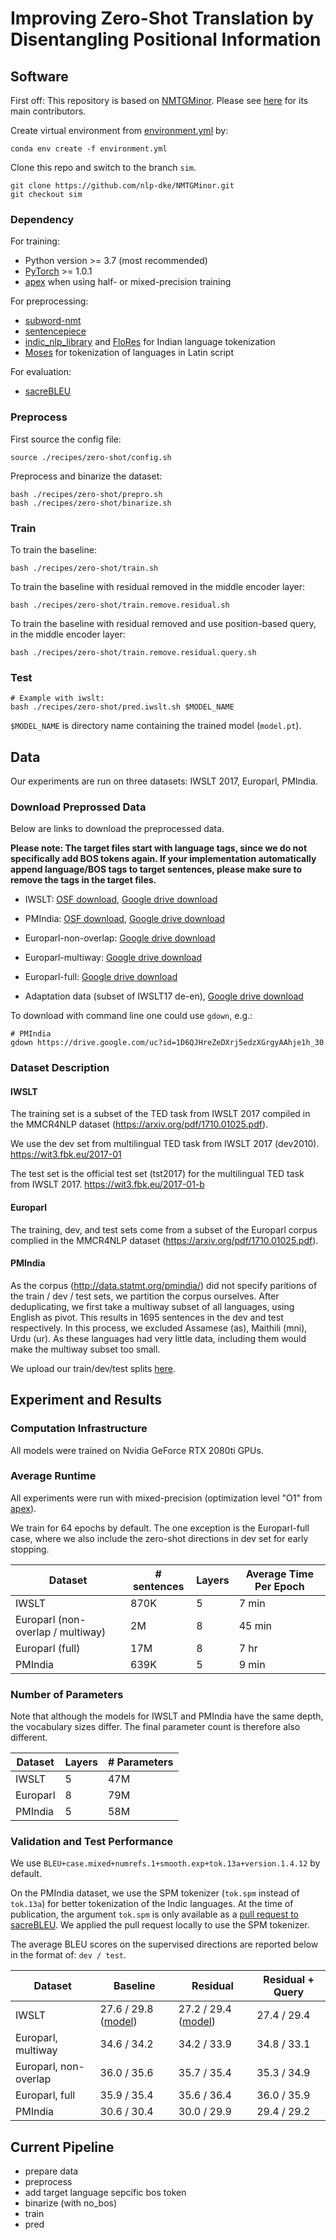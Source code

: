 # Improving Zero-Shot Translation by Disentangling Positional Information

## Software

First off: This repository is based on [NMTGMinor](https://github.com/quanpn90/NMTGMinor). 
Please see [here](https://github.com/quanpn90/NMTGMinor) for its main contributors.

Create virtual environment from [environment.yml](../../environment.yml) by:

```
conda env create -f environment.yml
```

Clone this repo and switch to the branch `sim`.
```
git clone https://github.com/nlp-dke/NMTGMinor.git
git checkout sim
```

### Dependency
For training:
* Python version >= 3.7 (most recommended)
* [PyTorch](https://pytorch.org/) >= 1.0.1
* [apex](https://github.com/nvidia/apex) when using half- or mixed-precision training 
  
For preprocessing:
* [subword-nmt](https://github.com/rsennrich/subword-nmt)
* [sentencepiece](https://github.com/google/sentencepiece)
* [indic_nlp_library](https://github.com/anoopkunchukuttan/indic_nlp_library) and [FloRes](https://github.com/facebookresearch/flores) for Indian language tokenization
* [Moses](https://github.com/moses-smt/mosesdecoder) for tokenization of languages in Latin script

For evaluation:
* [sacreBLEU](https://github.com/mjpost/sacrebleu)

### Preprocess
First source the config file:
```
source ./recipes/zero-shot/config.sh
```
Preprocess and binarize the dataset:
```
bash ./recipes/zero-shot/prepro.sh
bash ./recipes/zero-shot/binarize.sh
```

### Train
To train the baseline:
```
bash ./recipes/zero-shot/train.sh
```

To train the baseline with residual removed in the middle encoder layer:
```
bash ./recipes/zero-shot/train.remove.residual.sh
```

To train the baseline with residual removed and use position-based query, in the middle encoder layer:
```
bash ./recipes/zero-shot/train.remove.residual.query.sh
```

### Test
```
# Example with iwslt:
bash ./recipes/zero-shot/pred.iwslt.sh $MODEL_NAME 
```
`$MODEL_NAME` is directory name containing the trained model (`model.pt`).

## Data
Our experiments are run on three datasets: IWSLT 2017, Europarl, PMIndia.

### Download Preprossed Data
Below are links to download the preprocessed data. 

**Please note: The target files start with language tags, since we do not specifically add BOS tokens again. If your implementation automatically append language/BOS tags to target sentences, please make sure to remove the tags in the target files.**

* IWSLT: [OSF download](https://osf.io/5xgbf), [Google drive download](https://drive.google.com/file/d/1RsmTye2nrPkWir6hADthXhqirxtUiP5A/view?usp=sharing)
* PMIndia: [OSF download](https://osf.io/ydq5b), [Google drive download](https://drive.google.com/file/d/1D6QJHreZeDXrj5edzXGrgyAAhje1h_30/view?usp=sharing)
* Europarl-non-overlap: [Google drive download](https://drive.google.com/file/d/1HprbiBa-9OVzA3obAq7WXvcWHJG4L2PF/view?usp=sharing)
* Europarl-multiway: [Google drive download](https://drive.google.com/file/d/1BcuBJQADF7MhVKw8r595wxWauf2ZmRHv/view?usp=sharing)
* Europarl-full: [Google drive download](https://drive.google.com/file/d/1stzyb-EzIBsLT45oWlpRXPp9deehnSM5/view?usp=sharing)

* Adaptation data (subset of IWSLT17 de-en), [Google drive download](https://drive.google.com/file/d/142qhQomxGcR-Hqs3c6LKrX_KWBoX-qlU/view?usp=sharing)

To download with command line one could use `gdown`, e.g.:
```
# PMIndia
gdown https://drive.google.com/uc?id=1D6QJHreZeDXrj5edzXGrgyAAhje1h_30
```

### Dataset Description

#### IWSLT

The training set is a subset of the TED task from IWSLT 2017 compiled in the MMCR4NLP dataset (https://arxiv.org/pdf/1710.01025.pdf).

We use the dev set from multilingual TED task from IWSLT 2017 (dev2010).
https://wit3.fbk.eu/2017-01

The test set is the official test set (tst2017) for the multilingual TED task from IWSLT 2017.
https://wit3.fbk.eu/2017-01-b


#### Europarl

The training, dev, and test sets come from a subset of the Europarl corpus complied in the MMCR4NLP dataset (https://arxiv.org/pdf/1710.01025.pdf).

#### PMIndia

As the corpus (http://data.statmt.org/pmindia/) did not specify paritions of the train / dev / test sets, 
we partition the corpus ourselves.
After deduplicating, we first take a multiway subset of all languages, using English as pivot. 
This results in 1695 sentences in the dev and test respectively.
In this process, we excluded Assamese  (as),  Maithili  (mni),  Urdu  (ur). 
As these languages had very little data, including them would make the multiway subset too small. 

We upload our train/dev/test splits [here](https://drive.google.com/drive/folders/1lxmqn_vJ4BDLjbtmKDHpF5gHxfDW33eW?usp=sharing).


## Experiment and Results
### Computation Infrastructure
All models were trained on Nvidia GeForce RTX 2080ti GPUs. 

### Average Runtime
All experiments were run with mixed-precision (optimization level "O1" from [apex](https://github.com/NVIDIA/apex)).

We train for 64 epochs by default.
The one exception is the Europarl-full case, 
where we also include the zero-shot directions in dev set for early stopping.

| Dataset                           | # sentences | Layers | Average Time Per Epoch |
|-----------------------------------|--------|--------|-----------------------| 
| IWSLT                             | 870K | 5 | 7 min   |
| Europarl (non-overlap / multiway) | 2M   | 8 | 45 min  |
| Europarl (full)                   | 17M  | 8 | 7 hr    |
| PMIndia                           | 639K | 5 | 9 min   |

### Number of Parameters
Note that although the models for IWSLT and PMIndia have the same depth, the vocabulary sizes differ. 
The final parameter count is therefore also different.

| Dataset   | Layers | # Parameters      |
|-----------|--------| ------------------|
| IWSLT     |  5     | 47M               |
| Europarl  |  8     | 79M               |
| PMIndia   |  5     | 58M               |

### Validation and Test Performance

We use `BLEU+case.mixed+numrefs.1+smooth.exp+tok.13a+version.1.4.12` by default. 

On the PMIndia dataset, we use the SPM tokenizer (`tok.spm` instead of `tok.13a`) for better tokenization of the Indic languages.
At the time of publication, the argument `tok.spm` is only available as a [pull request to sacreBLEU](https://github.com/mjpost/sacrebleu/pull/118). We applied the pull request locally to use the SPM tokenizer.

The average BLEU scores on the supervised directions are reported below 
in the format of: `dev / test`.

| Dataset   | Baseline | Residual | Residual + Query |
|-----------|----------|----------|---------|
| IWSLT                  | 27.6 / 29.8 ([model](https://drive.google.com/file/d/137YjxsZo5a1LGAfdzwjw8vbEokTc05N0/view?usp=sharing)) | 27.2 / 29.4 ([model](https://drive.google.com/file/d/1oeAfWg4yddNBuDJ8G7oD4p-TsYtxpGo0/view?usp=sharing)) | 27.4 / 29.4 |
| Europarl, multiway     | 34.6 / 34.2 | 34.2 / 33.9 | 34.8 / 33.1 |
| Europarl, non-overlap  | 36.0 / 35.6 | 35.7 / 35.4 | 35.3 / 34.9 |
| Europarl, full         | 35.9 / 35.4 | 35.6 / 36.4 | 36.0 / 35.9 |
| PMIndia                | 30.6 / 30.4 | 30.0 / 29.9 | 29.4 / 29.2 |


## Current Pipeline
- prepare data
- preprocess
- add target language sepcific bos token
- binarize (with no_bos)
- train
- pred
